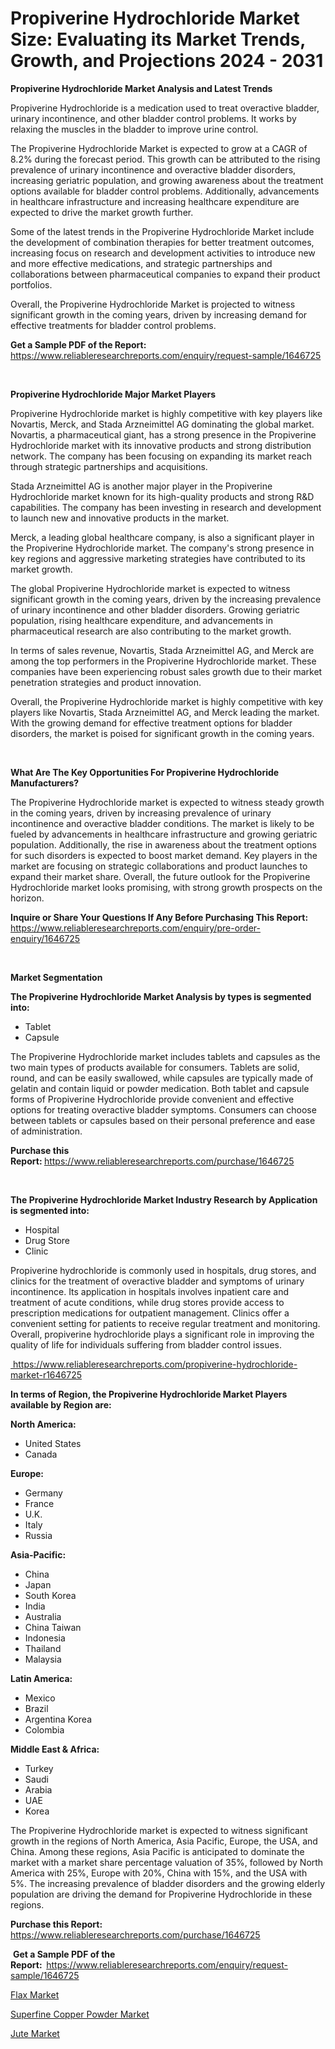 <p><h1>Propiverine Hydrochloride Market Size: Evaluating its Market Trends, Growth, and Projections 2024 - 2031</h1></p><p><strong>Propiverine Hydrochloride Market Analysis and Latest Trends</strong></p>
<p><p>Propiverine Hydrochloride is a medication used to treat overactive bladder, urinary incontinence, and other bladder control problems. It works by relaxing the muscles in the bladder to improve urine control.</p><p>The Propiverine Hydrochloride Market is expected to grow at a CAGR of 8.2% during the forecast period. This growth can be attributed to the rising prevalence of urinary incontinence and overactive bladder disorders, increasing geriatric population, and growing awareness about the treatment options available for bladder control problems. Additionally, advancements in healthcare infrastructure and increasing healthcare expenditure are expected to drive the market growth further.</p><p>Some of the latest trends in the Propiverine Hydrochloride Market include the development of combination therapies for better treatment outcomes, increasing focus on research and development activities to introduce new and more effective medications, and strategic partnerships and collaborations between pharmaceutical companies to expand their product portfolios.</p><p>Overall, the Propiverine Hydrochloride Market is projected to witness significant growth in the coming years, driven by increasing demand for effective treatments for bladder control problems.</p></p>
<p><strong>Get a Sample PDF of the Report:&nbsp;</strong> <a href="https://www.reliableresearchreports.com/enquiry/request-sample/1646725">https://www.reliableresearchreports.com/enquiry/request-sample/1646725</a></p>
<p>&nbsp;</p>
<p><strong>Propiverine Hydrochloride Major Market Players</strong></p>
<p><p>Propiverine Hydrochloride market is highly competitive with key players like Novartis, Merck, and Stada Arzneimittel AG dominating the global market. Novartis, a pharmaceutical giant, has a strong presence in the Propiverine Hydrochloride market with its innovative products and strong distribution network. The company has been focusing on expanding its market reach through strategic partnerships and acquisitions.</p><p>Stada Arzneimittel AG is another major player in the Propiverine Hydrochloride market known for its high-quality products and strong R&D capabilities. The company has been investing in research and development to launch new and innovative products in the market.</p><p>Merck, a leading global healthcare company, is also a significant player in the Propiverine Hydrochloride market. The company's strong presence in key regions and aggressive marketing strategies have contributed to its market growth.</p><p>The global Propiverine Hydrochloride market is expected to witness significant growth in the coming years, driven by the increasing prevalence of urinary incontinence and other bladder disorders. Growing geriatric population, rising healthcare expenditure, and advancements in pharmaceutical research are also contributing to the market growth.</p><p>In terms of sales revenue, Novartis, Stada Arzneimittel AG, and Merck are among the top performers in the Propiverine Hydrochloride market. These companies have been experiencing robust sales growth due to their market penetration strategies and product innovation.</p><p>Overall, the Propiverine Hydrochloride market is highly competitive with key players like Novartis, Stada Arzneimittel AG, and Merck leading the market. With the growing demand for effective treatment options for bladder disorders, the market is poised for significant growth in the coming years.</p></p>
<p>&nbsp;</p>
<p><strong>What Are The Key Opportunities For Propiverine Hydrochloride Manufacturers?</strong></p>
<p><p>The Propiverine Hydrochloride market is expected to witness steady growth in the coming years, driven by increasing prevalence of urinary incontinence and overactive bladder conditions. The market is likely to be fueled by advancements in healthcare infrastructure and growing geriatric population. Additionally, the rise in awareness about the treatment options for such disorders is expected to boost market demand. Key players in the market are focusing on strategic collaborations and product launches to expand their market share. Overall, the future outlook for the Propiverine Hydrochloride market looks promising, with strong growth prospects on the horizon.</p></p>
<p><strong>Inquire or Share Your Questions If Any Before Purchasing This Report:</strong> <a href="https://www.reliableresearchreports.com/enquiry/pre-order-enquiry/1646725">https://www.reliableresearchreports.com/enquiry/pre-order-enquiry/1646725</a></p>
<p>&nbsp;</p>
<p><strong>Market Segmentation</strong></p>
<p><strong>The Propiverine Hydrochloride Market Analysis by types is segmented into:</strong></p>
<p><ul><li>Tablet</li><li>Capsule</li></ul></p>
<p><p>The Propiverine Hydrochloride market includes tablets and capsules as the two main types of products available for consumers. Tablets are solid, round, and can be easily swallowed, while capsules are typically made of gelatin and contain liquid or powder medication. Both tablet and capsule forms of Propiverine Hydrochloride provide convenient and effective options for treating overactive bladder symptoms. Consumers can choose between tablets or capsules based on their personal preference and ease of administration.</p></p>
<p><strong>Purchase this Report:&nbsp;</strong><a href="https://www.reliableresearchreports.com/purchase/1646725">https://www.reliableresearchreports.com/purchase/1646725</a></p>
<p>&nbsp;</p>
<p><strong>The Propiverine Hydrochloride Market Industry Research by Application is segmented into:</strong></p>
<p><ul><li>Hospital</li><li>Drug Store</li><li>Clinic</li></ul></p>
<p><p>Propiverine hydrochloride is commonly used in hospitals, drug stores, and clinics for the treatment of overactive bladder and symptoms of urinary incontinence. Its application in hospitals involves inpatient care and treatment of acute conditions, while drug stores provide access to prescription medications for outpatient management. Clinics offer a convenient setting for patients to receive regular treatment and monitoring. Overall, propiverine hydrochloride plays a significant role in improving the quality of life for individuals suffering from bladder control issues.</p></p>
<p><a href="https://www.reliableresearchreports.com/propiverine-hydrochloride-market-r1646725">&nbsp;https://www.reliableresearchreports.com/propiverine-hydrochloride-market-r1646725</a></p>
<p><strong>In terms of Region, the Propiverine Hydrochloride Market Players available by Region are:</strong></p>
<p>
    <p> <strong> North America: </strong>
        <ul>
            <li>United States</li>
            <li>Canada</li>
        </ul>
        </p> 
    <p> <strong> Europe: </strong>
        <ul>
            <li>Germany</li>
            <li>France</li>
            <li>U.K.</li>
            <li>Italy</li>
            <li>Russia</li>
        </ul>
        </p> 
    <p> <strong> Asia-Pacific: </strong>
        <ul>
            <li>China</li>
            <li>Japan</li>
            <li>South Korea</li>
            <li>India</li>
            <li>Australia</li>
            <li>China Taiwan</li>
            <li>Indonesia</li>
            <li>Thailand</li>
            <li>Malaysia</li>
        </ul>
        </p> 
    <p> <strong> Latin America: </strong>
        <ul>
            <li>Mexico</li>
            <li>Brazil</li>
            <li>Argentina Korea</li>
            <li>Colombia</li>
        </ul>
        </p> 
    <p> <strong> Middle East & Africa: </strong>
        <ul>
            <li>Turkey</li>
            <li>Saudi</li>
            <li>Arabia</li>
            <li>UAE</li>
            <li>Korea</li>
        </ul>
    </p>
    </p>
<p><p>The Propiverine Hydrochloride market is expected to witness significant growth in the regions of North America, Asia Pacific, Europe, the USA, and China. Among these regions, Asia Pacific is anticipated to dominate the market with a market share percentage valuation of 35%, followed by North America with 25%, Europe with 20%, China with 15%, and the USA with 5%. The increasing prevalence of bladder disorders and the growing elderly population are driving the demand for Propiverine Hydrochloride in these regions.</p></p>
<p><strong>Purchase this Report: </strong><a href="https://www.reliableresearchreports.com/purchase/1646725">https://www.reliableresearchreports.com/purchase/1646725</a></p>
<p>&nbsp;<strong>Get a Sample PDF of the Report:&nbsp;&nbsp;</strong><a href="https://www.reliableresearchreports.com/enquiry/request-sample/1646725">https://www.reliableresearchreports.com/enquiry/request-sample/1646725</a></p>
<p><strong></strong></p>
<p><p><a href="https://www.linkedin.com/pulse/flax-market-research-report-reveals-latest-trends-opportunities-fcgue">Flax Market</a></p><p><a href="https://www.linkedin.com/pulse/superfine-copper-powder-market-size-reflecting-forecast-till-2031-okxye">Superfine Copper Powder Market</a></p><p><a href="https://www.linkedin.com/pulse/jute-market-size-global-industry-overview-segmentation-forecast-tdste">Jute Market</a></p></p>